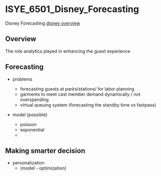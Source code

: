 # ISYE_6501_Disney_Forecasting
Disney Forecasting
[disney overview](https://www.informs.org/Impact/O.R.-Analytics-Success-Stories/Industry-Profiles/Disney)

## Overview
The role analytics played in enhancing the guest experience

## Forecasting
- problems
  + forecasting guests at parks/stations/ for labor planning
  + garments to meet cast member demand dynamically / not overspending
  + virtual queuing system (forecasting the standby time vs fastpass)

- model (possible)
  + poisson 
  + exponential
  +

## Making smarter decision
- personalization
  + (model - optimization)